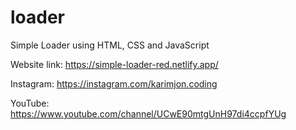 # loader
Simple Loader using HTML, CSS and JavaScript

Website link: https://simple-loader-red.netlify.app/

Instagram: https://instagram.com/karimjon.coding

YouTube: https://www.youtube.com/channel/UCwE90mtgUnH97di4ccpfYUg
